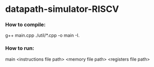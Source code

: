 # datapath-simulator-RISCV

### How to compile:

g++ main.cpp ./util/\*.cpp -o main -I.

### How to run:

main \<instructions file path\> \<memory file path\> \<registers file path\>
